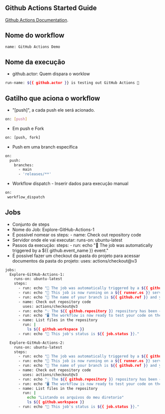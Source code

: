 ## Github Actions Started Guide

[Github Actions Documentation](https://docs.github.com/pt/actions/quickstart).


## Nome do workflow
```bash
name: GitHub Actions Demo
```
## Nome da execução 
- github.actor: Quem dispara o worklow

```bash
run-name: ${{ github.actor }} is testing out GitHub Actions 🚀
```

## Gatilho que aciona o workflow 

- "[push]", a cada push ele será acionado. 

```bash
on: [push]
```

- Em push e Fork

```bash
on: [push, fork]
```
- Push em uma branch específica 

```bash
on:
  push:
    branches:
      - main
      - 'releases/**'
```

- Workflow dispatch - Inserir dados para execução manual

```bash
on:
 workflow_dispatch
```

## Jobs

- Conjunto de steps
- Nome do Job: Explore-GitHub-Actions-1
- É possível nomear os steps: - name: Check out repository code
- Servidor onde ele vai executar: runs-on: ubuntu-latest
- Passos da execução: steps: - run: echo "🎉 The job was automatically triggered by a ${{ github.event_name }} event."
- É possível fazer um checkout da pasta do projeto para acessar documentos da pasta do projeto: uses: actions/checkout@v3

```bash
jobs:
  Explore-GitHub-Actions-1:
    runs-on: ubuntu-latest
    steps:
      - run: echo "🎉 The job was automatically triggered by a ${{ github.event_name }} event."
      - run: echo "🐧 This job is now running on a ${{ runner.os }} server hosted by GitHub!"
      - run: echo "🔎 The name of your branch is ${{ github.ref }} and your repository is ${{ github.repository }}."
      - name: Check out repository code
        uses: actions/checkout@v3
      - run: echo "💡 The ${{ github.repository }} repository has been cloned to the runner."
      - run: echo "🖥️ The workflow is now ready to test your code on the runner."
      - name: List files in the repository
        run: |
          ls ${{ github.workspace }}
      - run: echo "🍏 This job's status is ${{ job.status }}."

  Explore-GitHub-Actions-2:
    runs-on: ubuntu-latest
    steps:
      - run: echo "🎉 The job was automatically triggered by a ${{ github.event_name }} event."
      - run: echo "🐧 This job is now running on a ${{ runner.os }} server hosted by GitHub!"
      - run: echo "🔎 The name of your branch is ${{ github.ref }} and your repository is ${{ github.repository }}."
      - name: Check out repository code
        uses: actions/checkout@v3
      - run: echo "💡 The ${{ github.repository }} repository has been cloned to the runner."
      - run: echo "🖥️ The workflow is now ready to test your code on the runner."
      - name: List files in the repository
        run: |
          echo "Listando os arquivos do meu diretorio"
          ls ${{ github.workspace }}
      - run: echo "🍏 This job's status is ${{ job.status }}."

```